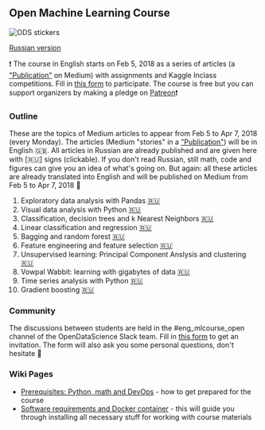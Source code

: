 ## Open Machine Learning Course

![ODS stickers](https://github.com/Yorko/mlcourse_open/blob/master/img/ods_stickers.jpg)

[Russian version](https://github.com/Yorko/mlcourse_open/wiki/About-the-course-(in-Russian))

:exclamation: The course in English starts on Feb 5, 2018 as a series of articles (a ["Publication"](https://medium.com/open-machine-learning-course) on Medium) with assignments and Kaggle Inclass competitions. Fill in [this form](https://docs.google.com/forms/d/1lejiyldtlHxwwDpWiEqFmaUFUOVfkm9BMjoZurR895c) to participate. The course is free but you can support organizers by making a pledge on [Patreon](https://www.patreon.com/ods_mlcourse):exclamation:

### Outline
These are the topics of Medium articles to appear from Feb 5 to Apr 7, 2018 (every Monday). The articles (Medium "stories" in a ["Publication"](https://medium.com/open-machine-learning-course)) will be in English :uk:. All articles in Russian are already published and are given here with [:ru:] signs (clickable). If you don't read Russian, still math, code and figures can give you an idea of what's going on. But again: all these articles are already translated into English and will be published on Medium from Feb 5 to Apr 7, 2018 :pencil:
1. Exploratory data analysis with Pandas [:ru:](https://habrahabr.ru/company/ods/blog/322626/)
2. Visual data analysis with Python [:ru:](https://habrahabr.ru/company/ods/blog/323210/)
3. Classification, decision trees and k Nearest Neighbors [:ru:](https://habrahabr.ru/company/ods/blog/322534/)
4. Linear classification and regression [:ru:](https://habrahabr.ru/company/ods/blog/323890/)
5. Bagging and random forest [:ru:](https://habrahabr.ru/company/ods/blog/324402/)
6. Feature engineering and feature selection [:ru:](https://habrahabr.ru/company/ods/blog/325422/)
7. Unsupervised learning: Principal Component Anslysis and clustering [:ru:](https://habrahabr.ru/company/ods/blog/325654/)
8. Vowpal Wabbit: learning with gigabytes of data [:ru:](https://habrahabr.ru/company/ods/blog/326418/)
9. Time series analysis with Python [:ru:](https://habrahabr.ru/company/ods/blog/327242/)
10. Gradient boosting [:ru:](https://habrahabr.ru/company/ods/blog/327250/) 

### Community
The discussions between students are held in the #eng_mlcourse_open channel of the OpenDataScience Slack team. Fill in [this form](https://docs.google.com/forms/d/1lejiyldtlHxwwDpWiEqFmaUFUOVfkm9BMjoZurR895c) to get an invitation. The form will also ask you some personal questions, don't hesitate :wave:

### Wiki Pages
- [Prerequisites: Python, math and DevOps](https://github.com/Yorko/mlcourse_open/wiki/Prerequisites:-Python,-math-and-DevOps) - how to get prepared for the course
- [Software requirements and Docker container](https://github.com/Yorko/mlcourse_open/wiki/Software-requirements-and-Docker-container) - this will guide you through installing all necessary stuff for working with course materials 
